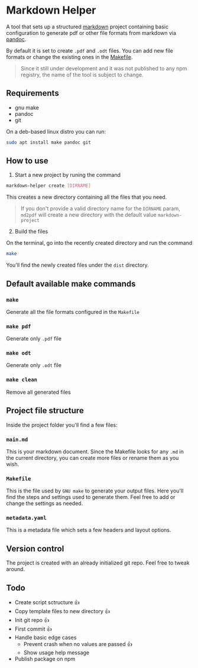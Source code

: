 # Markdown Helper

A tool that sets up a structured [markdown] project containing basic configuration to
generate pdf or other file formats from markdown via [pandoc].

By default it is set to create `.pdf` and `.odt` files.
You can add new file formats or change the existing ones in the [Makefile].

> Since it still under development and it was not published to any npm registry, the name of the tool is subject to change.

## Requirements

- gnu make
- pandoc
- git

On a deb-based linux distro you can run:

```bash
sudo apt install make pandoc git
```

## How to use

1. Start a new project by runing the command

```bash
markdown-helper create [DIRNAME]
```

This creates a new directory containing all the files that you need.

> If you don't provide a valid directory name for the `DIRNAME` param,
> `md2pdf` will create a new directory with the default value `markdown-project`

2. Build the files

On the terminal, go into the recently created directory and run the command

```bash
make
```

You'll find the newly created files under the `dist` directory.

## Default available make commands

### `make`

Generate all the file formats configured in the `Makefile`

### `make pdf`

Generate only `.pdf` file

### `make odt`

Generate only `.odt` file

### `make clean`

Remove all generated files

## Project file structure

Inside the project folder you'll find a few files:

### `main.md`

This is your markdown document. Since the
Makefile looks for any `.md` in the current directory,
you can create more files or rename them as you wish.

### `Makefile`

This is the file used by `GNU make` to generate your output files. Here you'll find the steps and settings used to generate them. Feel free to add or change the settings as needed.

### `metadata.yaml`

This is a metadata file which sets a few headers and layout options.

## Version control

The project is created with an already initialized git repo.
Feel free to tweak around.

[pandoc]: https://pandoc.org
[markdown]: https://daringfireball.net/projects/markdown/
[makefile]: https://www.gnu.org/software/make/manual/make.html#Introduction


## Todo

* Create script sctructure :+1:
* Copy template files to new directory :+1:
* Init git repo :+1:
* First commit :+1:
* Handle basic edge cases
  * Prevent crash when no values are passed :+1:
  * Show usage help message
* Publish package on npm
